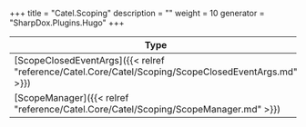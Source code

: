 

+++
title = "Catel.Scoping" 
description = ""
weight = 10
generator = "SharpDox.Plugins.Hugo"
+++

Type|Description
---|---
[ScopeClosedEventArgs]({{&lt; relref "reference/Catel.Core/Catel/Scoping/ScopeClosedEventArgs.md" &gt;}})| 
[ScopeManager]({{&lt; relref "reference/Catel.Core/Catel/Scoping/ScopeManager.md" &gt;}})| 

